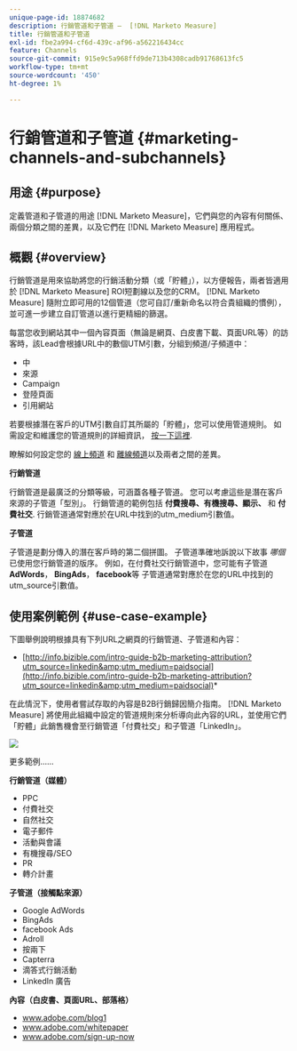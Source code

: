 ```yaml
---
unique-page-id: 18874682
description: 行銷管道和子管道 —  [!DNL Marketo Measure]
title: 行銷管道和子管道
exl-id: fbe2a994-cf6d-439c-af96-a562216434cc
feature: Channels
source-git-commit: 915e9c5a968ffd9de713b4308cadb91768613fc5
workflow-type: tm+mt
source-wordcount: '450'
ht-degree: 1%

---
```


# 行銷管道和子管道 {#marketing-channels-and-subchannels}

## 用途 {#purpose}

定義管道和子管道的用途 [!DNL Marketo Measure]，它們與您的內容有何關係、兩個分類之間的差異，以及它們在 [!DNL Marketo Measure] 應用程式。

## 概觀 {#overview}

行銷管道是用來協助將您的行銷活動分類（或「貯體」），以方便報告，兩者皆適用於 [!DNL Marketo Measure] ROI短劃線以及您的CRM。 [!DNL Marketo Measure] 隨附立即可用的12個管道（您可自訂/重新命名以符合貴組織的慣例），並可進一步建立自訂管道以進行更精細的篩選。

每當您收到網站其中一個內容頁面（無論是網頁、白皮書下載、頁面URL等）的訪客時，該Lead會根據URL中的數個UTM引數，分組到頻道/子頻道中：

* 中
* 來源
* Campaign
* 登陸頁面
* 引用網站

若要根據潛在客戶的UTM引數自訂其所屬的「貯體」，您可以使用管道規則。 如需設定和維護您的管道規則的詳細資訊， [按一下這裡](/help/channel-tracking-and-setup/online-channels/online-custom-channel-setup.md).

瞭解如何設定您的 [線上頻道](/help/channel-tracking-and-setup/online-channels/online-custom-channel-setup.md) 和 [離線頻道](/help/channel-tracking-and-setup/offline-channels/offline-custom-channel-setup.md)以及兩者之間的差異。

**行銷管道**

行銷管道是最廣泛的分類等級，可涵蓋各種子管道。 您可以考慮這些是潛在客戶來源的子管道「型別」。 行銷管道的範例包括 **付費搜尋、有機搜尋、顯示、** 和 **付費社交**. 行銷管道通常對應於在URL中找到的utm_medium引數值。

**子管道**

子管道是劃分傳入的潛在客戶時的第二個拼圖。 子管道準確地訴說以下故事 _哪個_ 已使用您行銷管道的版序。 例如，在付費社交行銷管道中，您可能有子管道 **AdWords**， **BingAds**， **facebook**&#x200B;等 子管道通常對應於在您的URL中找到的utm_source引數值。

## 使用案例範例 {#use-case-example}

下圖舉例說明根據具有下列URL之網頁的行銷管道、子管道和內容：

* [http://info.bizible.com/intro-guide-b2b-marketing-attribution?utm_source=linkedin&amp;utm_medium=paidsocial](http://info.bizible.com/intro-guide-b2b-marketing-attribution?utm_source=linkedin&amp;utm_medium=paidsocial)*

在此情況下，使用者嘗試存取的內容是B2B行銷歸因簡介指南。 [!DNL Marketo Measure] 將使用此組織中設定的管道規則來分析導向此內容的URL，並使用它們「貯體」此銷售機會至行銷管道「付費社交」和子管道「LinkedIn」。

![](assets/1.jpg)

更多範例……

**行銷管道（媒體）**

* PPC
* 付費社交
* 自然社交
* 電子郵件
* 活動與會議
* 有機搜尋/SEO
* PR
* 轉介計畫

**子管道（接觸點來源）**

* Google AdWords
* BingAds
* facebook Ads
* Adroll
* 按兩下
* Capterra
* 滴答式行銷活動
* LinkedIn 廣告

**內容（白皮書、頁面URL、部落格）**

* www.adobe.com/blog1
* www.adobe.com/whitepaper
* www.adobe.com/sign-up-now
